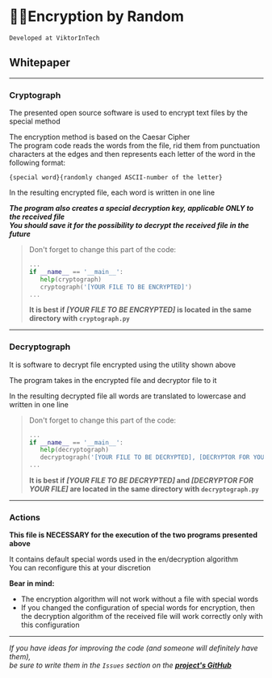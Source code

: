 # :game_die::closed_lock_with_key:Encryption by Random
`Developed at ViktorInTech`
## Whitepaper
***
### Cryptograph
The presented open source software is used to encrypt text files by the special method

The encryption method is based on the Caesar Cipher  
The program code reads the words from the file, rid them from punctuation characters at the edges and then
represents each letter of the word in the following format:

`{special word}{randomly changed ASCII-number of the letter}`

In the resulting encrypted file, each word is written in one line

***The program also creates a special decryption key, applicable *ONLY* to the received file***  
***You should save it for the possibility to decrypt the received file in the future***

> Don't forget to change this part of the code:
> 
> ```python
> ...
> if __name__ == '__main__':
>    help(cryptograph)
>    cryptograph('[YOUR FILE TO BE ENCRYPTED]')
> ...
> ```
> **It is best if *[YOUR FILE TO BE ENCRYPTED]* is located in the same directory with `cryptograph.py`**
***
### Decryptograph
It is software to decrypt file encrypted using the utility shown above

The program takes in the encrypted file and decryptor file to it

In the resulting decrypted file all words are translated to lowercase and written in one line

> Don't forget to change this part of the code:
> 
> ```python
> ...
> if __name__ == '__main__':
>    help(decryptograph)
>    decryptograph('[YOUR FILE TO BE DECRYPTED], [DECRYPTOR FOR YOUR FILE]')
> ...
> ```
> **It is best if *[YOUR FILE TO BE DECRYPTED]* and *[DECRYPTOR FOR YOUR FILE]* are located in the same directory with `decryptograph.py`**
***
### Actions
**This file is NECESSARY for the execution of the two programs presented above**

It contains default special words used in the en/decryption algorithm  
You can reconfigure this at your discretion

**Bear in mind:**
* The encryption algorithm will not work without a file with special words
* If you changed the configuration of special words for encryption, then the decryption algorithm of the received file
will work correctly only with this configuration
***
*If you have ideas for improving the code (and someone will definitely have them),*  
*be sure to write them in the `Issues` section on the **[project's GitHub](https://github.com/ViktorInTech/encrypting_by_random)***
